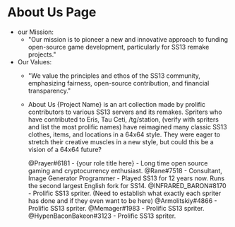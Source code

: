 # About Us Page

* our Mission:
  * "Our mission is to pioneer a new and innovative approach to funding open-source game development, particularly for SS13 remake projects."
* Our Values:
  * "We value the principles and ethos of the SS13 community, emphasizing fairness, open-source contribution, and financial transparency."
  *   About Us {Project Name} is an art collection made by prolific contributors to various SS13 servers and its remakes. Spriters who have contributed to Eris, Tau Ceti, /tg/station, (verify with spriters and list the most prolific names) have reimagined many classic SS13 clothes, items, and locations in a 64x64 style. They were eager to stretch their creative muscles in a new style, but could this be a vision of a 64x64 future?

      @Prayer#6181 - {your role title here} - Long time open source gaming and cryptocurrency enthusiast. @Rane#7518 - Consultant, Image Generator Programmer - Played SS13 for 12 years now. Runs the second largest English fork for SS14. @INFRARED\_BARON#8170 - Prolific SS13 spriter. (Need to establish what exactly each spriter has done and if they even want to be here) @Armolitskiy#4866 - Prolific SS13 spriter. @Memager#1983 - Prolific SS13 spriter. @HypenBaconBakeon#3123 - Prolific SS13 spriter.
